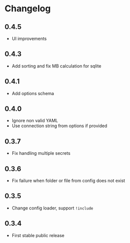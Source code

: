 # Changelog

## 0.4.5

- UI improvements

## 0.4.3

- Add sorting and fix MB calculation for sqlite

## 0.4.1

- Add options schema

## 0.4.0

- Ignore non valid YAML
- Use connection string from options if provided

## 0.3.7

- Fix handling multiple secrets

## 0.3.6

- Fix failure when folder or file from config does not exist

## 0.3.5

- Change config loader, support `!include`

## 0.3.4

- First stable public release
